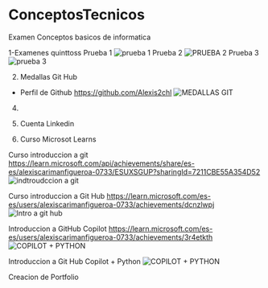# ConceptosTecnicos
Examen Conceptos basicos de informatica

1-Examenes quinttoss
Prueba 1 
![prueba 1](https://github.com/user-attachments/assets/bdb6a0df-8604-47f4-8c3a-54986ff8b0ec)
Prueba 2
![PRUEBA 2](https://github.com/user-attachments/assets/43155978-dc70-4a50-9744-db3c5ca32f4e)
Prueba 3
![prueba 3](https://github.com/user-attachments/assets/f252b152-80b7-4fbe-b3ed-68a39586418f)

2. Medallas Git Hub
- Perfil de Github
https://github.com/Alexis2chl
![MEDALLAS GIT](https://github.com/user-attachments/assets/c76c75e0-d30c-484f-a228-96aec62c6cd0)

4. 
5. Cuenta Linkedin


7. Curso Microsot Learns

Curso introduccion a git 
https://learn.microsoft.com/api/achievements/share/es-es/alexiscarimanfigueroa-0733/ESUXSGUP?sharingId=7211CBE55A354D52
![indtroudccion a git](https://github.com/user-attachments/assets/fbdaf77b-9de6-41fb-a094-20f9b624ff03)

Curso introduccion a Git Hub
https://learn.microsoft.com/es-es/users/alexiscarimanfigueroa-0733/achievements/dcnzlwpj  
![Intro a git hub](https://github.com/user-attachments/assets/ef669947-a2b5-4507-9a9a-999976af5944)

Introduccion a GitHub Copilot 
https://learn.microsoft.com/es-es/users/alexiscarimanfigueroa-0733/achievements/3r4etkth
![COPILOT + PYTHON](https://github.com/user-attachments/assets/92537624-8bd2-4346-a69f-088b37265615)


Introduccion a  Git Hub Copilot + Python 
![COPILOT + PYTHON](https://github.com/user-attachments/assets/b0d0c03d-f87e-4496-baff-f728112263f9)


Creacion de Portfolio 
